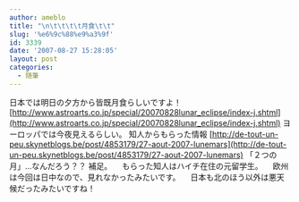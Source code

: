 ```yaml
---
author: ameblo
title: "\n\t\t\t\t月食\t\t"
slug: '%e6%9c%88%e9%a3%9f'
id: 3339
date: '2007-08-27 15:28:05'
layout: post
categories:
  - 随筆
---
```


日本では明日の夕方から皆既月食らしいですよ！ [http://www.astroarts.co.jp/special/20070828lunar_eclipse/index-j.shtml](http://www.astroarts.co.jp/special/20070828lunar_eclipse/index-j.shtml) ヨーロッパでは今夜見えるらしい。 知人からもらった情報 [http://de-tout-un-peu.skynetblogs.be/post/4853179/27-aout-2007-lunemars](http://de-tout-un-peu.skynetblogs.be/post/4853179/27-aout-2007-lunemars) 「２つの月」…なんだろう？？ 補足。 　もらった知人はハイチ在住の元留学生。 　欧州は今回は日中なので、見れなかったみたいです。 　日本も北のほう以外は悪天候だったみたいですね！